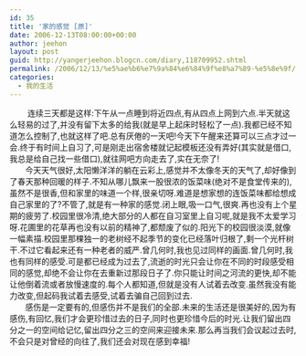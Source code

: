 ```yaml
---
id: 35
title: '家的感觉 [原]'
date: 2006-12-13T08:00:00+00:00
author: jeehon
layout: post
guid: http://yangerjeehon.blogcn.com/diary,118709952.shtml
permalink: /2006/12/13/%e5%ae%b6%e7%9a%84%e6%84%9f%e8%a7%89-%e5%8e%9f/
categories:
  - 我的生活
---
```

&nbsp;&nbsp;&nbsp;&nbsp;&nbsp;&nbsp; &nbsp;连续三天都是这样:下午从一点睡到将近四点,有从四点上网到六点.半天就这么轻易的过了,并没有留下太多的给我(就是早上起床时轻松了一点).我都已经不知道怎么控制了,也就这样了吧.总有厌倦的一天吧!今天下午醒来还算可以三点才过一会.终于有时间上自习了,可是刚走出宿舍楼就记起模板还没有弄好(其实就是借口,我总是给自己找一些借口),就往网吧方向走去了,实在无奈了!  
&nbsp;&nbsp;&nbsp;&nbsp;&nbsp;&nbsp; 今天天气很好,太阳懒洋洋的躺在云彩上,感觉并不太像冬天的天气了,却好像到了春天那种回暖的样子.不知从哪儿飘来一股很浓的饭菜味(绝对不是食堂传来的),虽然不是很香,但和家里的味道一个样,很亲切呀.难道是想家想的连饭菜味都给想成自己家里的了?不管了,就是有一种家的感觉.闭上眼,吸一口气,很爽.再也没有上个星期的疲劳了.校园里很冷清,绝大部分的人都在自习室里上自习呢,就是我不太爱学习呀.花圃里的花草再也没有以前的精神了,都颓废了似的.阳光下的校园很淡漠,就像一幅素描.校园里那棵独一的老树经不起季节的变化已经落叶归根了,剩一个光杆树干.不过它看起来还有一种老者的威严.曾几何时,我也见过同样的画面.曾几何时,我也有同样的感受.可是都已经成为过去了,流逝的时光只会让你在不同的时段感受相同的感觉,却绝不会让你在去重新过那段日子了.你只能让时间之河流的更快,却不能让他倒着流或者放慢速度的.每个人都知道,但就是没有人试着去改变.虽然我没有能力改变,但起码我试着去感受,试着去骗自己回到过去.  
&nbsp;&nbsp;&nbsp;&nbsp;&nbsp;&nbsp; 感伤是一定要有的,但感伤并不是我们的全部.未来的生活还是很美好的,因为有感伤,有回忆,我们才会更珍惜过去的日子,同时也更珍惜今后的时光.让我们留出四分之一的空间给记忆,留出四分之三的空间来迎接未来.那么再当我们会议起过去时,不会只是对曾经的向往了,我们还会对现在感到幸福!